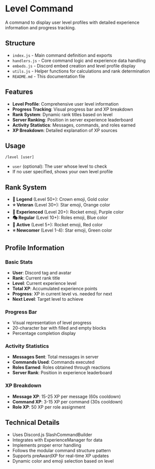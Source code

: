 # Level Command

A command to display user level profiles with detailed experience information and progress tracking.

## Structure

- `index.js` - Main command definition and exports
- `handlers.js` - Core command logic and experience data handling
- `embeds.js` - Discord embed creation and level profile display
- `utils.js` - Helper functions for calculations and rank determination
- `README.md` - This documentation file

## Features

- **Level Profile**: Comprehensive user level information
- **Progress Tracking**: Visual progress bar and XP breakdown
- **Rank System**: Dynamic rank titles based on level
- **Server Ranking**: Position in server experience leaderboard
- **Activity Statistics**: Messages, commands, and roles earned
- **XP Breakdown**: Detailed explanation of XP sources

## Usage

```
/level [user]
```

- `user` (optional): The user whose level to check
- If no user specified, shows your own level profile

## Rank System

- **🥇 Legend** (Level 50+): Crown emoji, Gold color
- **⭐ Veteran** (Level 30+): Star emoji, Orange color
- **🚀 Experienced** (Level 20+): Rocket emoji, Purple color
- **🎭 Regular** (Level 10+): Roles emoji, Blue color
- **🚀 Active** (Level 5+): Rocket emoji, Red color
- **⭐ Newcomer** (Level 1-4): Star emoji, Green color

## Profile Information

### Basic Stats

- **User**: Discord tag and avatar
- **Rank**: Current rank title
- **Level**: Current experience level
- **Total XP**: Accumulated experience points
- **Progress**: XP in current level vs. needed for next
- **Next Level**: Target level to achieve

### Progress Bar

- Visual representation of level progress
- 20-character bar with filled and empty blocks
- Percentage completion display

### Activity Statistics

- **Messages Sent**: Total messages in server
- **Commands Used**: Commands executed
- **Roles Earned**: Roles obtained through reactions
- **Server Rank**: Position in experience leaderboard

### XP Breakdown

- **Message XP**: 15-25 XP per message (60s cooldown)
- **Command XP**: 3-15 XP per command (30s cooldown)
- **Role XP**: 50 XP per role assignment

## Technical Details

- Uses Discord.js SlashCommandBuilder
- Integrates with ExperienceManager for data
- Implements proper error handling
- Follows the modular command structure pattern
- Supports preAwardXP for real-time XP updates
- Dynamic color and emoji selection based on level

